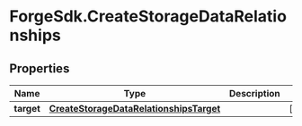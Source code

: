 # ForgeSdk.CreateStorageDataRelationships

## Properties
Name | Type | Description | Notes
------------ | ------------- | ------------- | -------------
**target** | [**CreateStorageDataRelationshipsTarget**](CreateStorageDataRelationshipsTarget.md) |  | [optional] 


